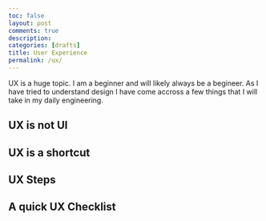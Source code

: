```yaml
---
toc: false
layout: post
comments: true
description:
categories: [drafts]
title: User Experience
permalink: /ux/
---
```


UX is a huge topic. I am a beginner and will likely always be a begineer. As I have tried to understand design I have come accross a few things that I will take in my daily engineering.

## UX is not UI

## UX is a shortcut

## UX Steps

## A quick UX Checklist
